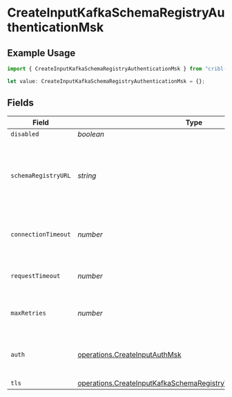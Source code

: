 # CreateInputKafkaSchemaRegistryAuthenticationMsk

## Example Usage

```typescript
import { CreateInputKafkaSchemaRegistryAuthenticationMsk } from "cribl-control-plane/models/operations";

let value: CreateInputKafkaSchemaRegistryAuthenticationMsk = {};
```

## Fields

| Field                                                                                                                                                  | Type                                                                                                                                                   | Required                                                                                                                                               | Description                                                                                                                                            |
| ------------------------------------------------------------------------------------------------------------------------------------------------------ | ------------------------------------------------------------------------------------------------------------------------------------------------------ | ------------------------------------------------------------------------------------------------------------------------------------------------------ | ------------------------------------------------------------------------------------------------------------------------------------------------------ |
| `disabled`                                                                                                                                             | *boolean*                                                                                                                                              | :heavy_minus_sign:                                                                                                                                     | N/A                                                                                                                                                    |
| `schemaRegistryURL`                                                                                                                                    | *string*                                                                                                                                               | :heavy_minus_sign:                                                                                                                                     | URL for accessing the Confluent Schema Registry. Example: http://localhost:8081. To connect over TLS, use https instead of http.                       |
| `connectionTimeout`                                                                                                                                    | *number*                                                                                                                                               | :heavy_minus_sign:                                                                                                                                     | Maximum time to wait for a Schema Registry connection to complete successfully                                                                         |
| `requestTimeout`                                                                                                                                       | *number*                                                                                                                                               | :heavy_minus_sign:                                                                                                                                     | Maximum time to wait for the Schema Registry to respond to a request                                                                                   |
| `maxRetries`                                                                                                                                           | *number*                                                                                                                                               | :heavy_minus_sign:                                                                                                                                     | Maximum number of times to try fetching schemas from the Schema Registry                                                                               |
| `auth`                                                                                                                                                 | [operations.CreateInputAuthMsk](../../models/operations/createinputauthmsk.md)                                                                         | :heavy_minus_sign:                                                                                                                                     | Credentials to use when authenticating with the schema registry using basic HTTP authentication                                                        |
| `tls`                                                                                                                                                  | [operations.CreateInputKafkaSchemaRegistryTLSSettingsClientSideMsk](../../models/operations/createinputkafkaschemaregistrytlssettingsclientsidemsk.md) | :heavy_minus_sign:                                                                                                                                     | N/A                                                                                                                                                    |